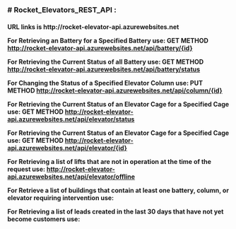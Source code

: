 
###  # Rocket_Elevators_REST_API :
<h4> URL links is http://rocket-elevator-api.azurewebsites.net 

For Retrieving an Battery for a Specified Battery use:
GET METHOD http://rocket-elevator-api.azurewebsites.net/api/battery/{id}

For Retrieving the Current Status of all Battery use:
GET METHOD http://rocket-elevator-api.azurewebsites.net/api/battery/status

For Changing the Status of a Specified Elevator Column use:
PUT METHOD http://rocket-elevator-api.azurewebsites.net/api/column/{id}

For Retrieving the Current Status of an Elevator Cage for a Specified Cage use:
GET METHOD http://rocket-elevator-api.azurewebsites.net/api/elevator/status

For Retrieving the Current Status of an Elevator Cage for a Specified Cage use:
GET METHOD http://rocket-elevator-api.azurewebsites.net/api/elevator/{id}

For Retrieving a list of lifts that are not in operation at the time of the request use:
http://rocket-elevator-api.azurewebsites.net/api/elevator/offline

For Retrieve a list of buildings that contain at least one battery, column, or elevator requiring intervention use:

For Retrieving a list of leads created in the last 30 days that have not yet become customers use:




